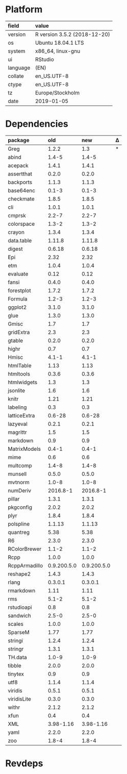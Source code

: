 # Platform

|field    |value                        |
|:--------|:----------------------------|
|version  |R version 3.5.2 (2018-12-20) |
|os       |Ubuntu 18.04.1 LTS           |
|system   |x86_64, linux-gnu            |
|ui       |RStudio                      |
|language |(EN)                         |
|collate  |en_US.UTF-8                  |
|ctype    |en_US.UTF-8                  |
|tz       |Europe/Stockholm             |
|date     |2019-01-05                   |

# Dependencies

|package       |old         |new         |Δ  |
|:-------------|:-----------|:-----------|:--|
|Greg          |1.2.2       |1.3         |*  |
|abind         |1.4-5       |1.4-5       |   |
|acepack       |1.4.1       |1.4.1       |   |
|assertthat    |0.2.0       |0.2.0       |   |
|backports     |1.1.3       |1.1.3       |   |
|base64enc     |0.1-3       |0.1-3       |   |
|checkmate     |1.8.5       |1.8.5       |   |
|cli           |1.0.1       |1.0.1       |   |
|cmprsk        |2.2-7       |2.2-7       |   |
|colorspace    |1.3-2       |1.3-2       |   |
|crayon        |1.3.4       |1.3.4       |   |
|data.table    |1.11.8      |1.11.8      |   |
|digest        |0.6.18      |0.6.18      |   |
|Epi           |2.32        |2.32        |   |
|etm           |1.0.4       |1.0.4       |   |
|evaluate      |0.12        |0.12        |   |
|fansi         |0.4.0       |0.4.0       |   |
|forestplot    |1.7.2       |1.7.2       |   |
|Formula       |1.2-3       |1.2-3       |   |
|ggplot2       |3.1.0       |3.1.0       |   |
|glue          |1.3.0       |1.3.0       |   |
|Gmisc         |1.7         |1.7         |   |
|gridExtra     |2.3         |2.3         |   |
|gtable        |0.2.0       |0.2.0       |   |
|highr         |0.7         |0.7         |   |
|Hmisc         |4.1-1       |4.1-1       |   |
|htmlTable     |1.13        |1.13        |   |
|htmltools     |0.3.6       |0.3.6       |   |
|htmlwidgets   |1.3         |1.3         |   |
|jsonlite      |1.6         |1.6         |   |
|knitr         |1.21        |1.21        |   |
|labeling      |0.3         |0.3         |   |
|latticeExtra  |0.6-28      |0.6-28      |   |
|lazyeval      |0.2.1       |0.2.1       |   |
|magrittr      |1.5         |1.5         |   |
|markdown      |0.9         |0.9         |   |
|MatrixModels  |0.4-1       |0.4-1       |   |
|mime          |0.6         |0.6         |   |
|multcomp      |1.4-8       |1.4-8       |   |
|munsell       |0.5.0       |0.5.0       |   |
|mvtnorm       |1.0-8       |1.0-8       |   |
|numDeriv      |2016.8-1    |2016.8-1    |   |
|pillar        |1.3.1       |1.3.1       |   |
|pkgconfig     |2.0.2       |2.0.2       |   |
|plyr          |1.8.4       |1.8.4       |   |
|polspline     |1.1.13      |1.1.13      |   |
|quantreg      |5.38        |5.38        |   |
|R6            |2.3.0       |2.3.0       |   |
|RColorBrewer  |1.1-2       |1.1-2       |   |
|Rcpp          |1.0.0       |1.0.0       |   |
|RcppArmadillo |0.9.200.5.0 |0.9.200.5.0 |   |
|reshape2      |1.4.3       |1.4.3       |   |
|rlang         |0.3.0.1     |0.3.0.1     |   |
|rmarkdown     |1.11        |1.11        |   |
|rms           |5.1-2       |5.1-2       |   |
|rstudioapi    |0.8         |0.8         |   |
|sandwich      |2.5-0       |2.5-0       |   |
|scales        |1.0.0       |1.0.0       |   |
|SparseM       |1.77        |1.77        |   |
|stringi       |1.2.4       |1.2.4       |   |
|stringr       |1.3.1       |1.3.1       |   |
|TH.data       |1.0-9       |1.0-9       |   |
|tibble        |2.0.0       |2.0.0       |   |
|tinytex       |0.9         |0.9         |   |
|utf8          |1.1.4       |1.1.4       |   |
|viridis       |0.5.1       |0.5.1       |   |
|viridisLite   |0.3.0       |0.3.0       |   |
|withr         |2.1.2       |2.1.2       |   |
|xfun          |0.4         |0.4         |   |
|XML           |3.98-1.16   |3.98-1.16   |   |
|yaml          |2.2.0       |2.2.0       |   |
|zoo           |1.8-4       |1.8-4       |   |

# Revdeps

